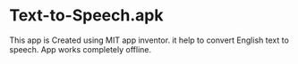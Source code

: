 # Text-to-Speech.apk
This app is Created using MIT app inventor. it help to convert English text to speech. App works completely offline.
